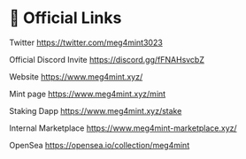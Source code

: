 # 🔗 Official Links

Twitter https://twitter.com/meg4mint3023

Official Discord Invite https://discord.gg/fFNAHsvcbZ

Website https://www.meg4mint.xyz/

Mint page https://www.meg4mint.xyz/mint

Staking Dapp https://www.meg4mint.xyz/stake

Internal Marketplace https://www.meg4mint-marketplace.xyz/

OpenSea https://opensea.io/collection/meg4mint
